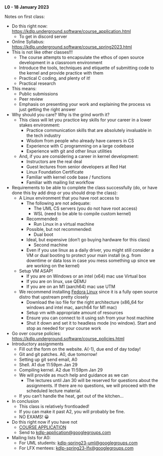 **L0 - 18 January 2023**

Notes on first class:

* Do this right now: <https://kdlp.underground.software/course_application.html>
  * To get in discord server
* Online Syllabus: <https://kdlp.underground.software/course_spring2023.html>
* This is not like other classes!!!
  * The course attempts to encapsulate the ethos of open source development in a classroom environment
  * Introduce the tools, techniques and etiquette of submitting code to the kernel and provide practice with them
  * Practical C coding, and plenty of it!
  * Practical research
* This means:
  * Public submissions
  * Peer review
  * Emphasis on presenting your work and explaining the process vs just getting the right answer
* Why should you care? Why is the grind worth it?
  * This class will let you practice key skills for your career in a lower stakes environment:
    * Practice communication skills that are absolutely invaluable in the tech industry
    * Wisdom from people who already have careers in CS
    * Experience with C programming on a large codebase
    * Experience with git and other linux utilities
  * And, if you are considering a career in kernel development:
    * Instructors are the real deal
    * Guest lectures from senior developers at Red Hat
    * Linux Foundation Certificate
    * Familiar with kernel code base / functions
    * Familiar with mailing list workflow
* Requirements to be able to complete the class successfully (do, or have done this by add drop or you should drop the class):
  * A Linux environment that you have root access to
    * The following are not adequate:
      * The UML CS servers (you do not have root access)
      * WSL (need to be able to compile custom kernel)
    * Recommended:
      * Run Linux in a virtual machine
    * Possible, but not recommended:
      * Dual boot
    * Ideal, but expensive (don’t go buying hardware for this class)
      * Second machine
    * Even if you use linux as a daily driver, you might still consider a VM or dual booting to protect your main install (e.g. from downtime or data loss in case you mess something up since we are working on the kernel)
  * Setup VM ASAP!
    * If you are on Windows or an intel (x64) mac use Virtual box
    * If you are on linux, use QEMU
    * If you are on an M1 (aarch64) mac use UTM
  * We recommend installing [Fedora Linux](https://getfedora.org/en/server/download/) since it is a fully open source distro that upstream pretty closely 
    * Download the iso file for the right architecture (x86_64 for windows and intel mac, aarch64 for M1 mac)
    * Setup vm with appropriate amount of resources
    * Ensure you can connect to it using ssh from your host machine
    * Shut it down and set it to headless mode (no window). Start and stop as needed for your course work
* Go over course policies: <https://kdlp.underground.software/course_policies.html>
* Introductory assignments
  * Fill out the form on the website. A(-1), due end of day today!
  * Git and git patches. A0, due tomorrow!
  * Setting up git send email, A0
  * Shell. A1 due 11:59pm Jan 29
  * Compiling kernel. A2 due 11:59pm Jan 29
  * We will provide as much help and guidance as we can
    * The lectures until Jan 30 will be reserved for questions about the assignments. If there are no questions, we will proceed with the scheduled lecture material.
  * If you can’t handle the heat, get out of the kitchen…
* In conclusion
  * This class is relatively frontloaded!
  * If you can make it past A2, you will probably be fine.
  * NO EXAMS! 😀
* Do this right now if you have not
  * [COURSE APPLICATION](https://kdlp.underground.software/course_application.html)
  * Send to kdlp-application@googlegroups.com
* Mailing lists for A0:
  * For UML students: kdlp-spring23-uml@googlegroups.com
  * For LFX mentees: kdlp-spring23-lfx@googlegroups.com

